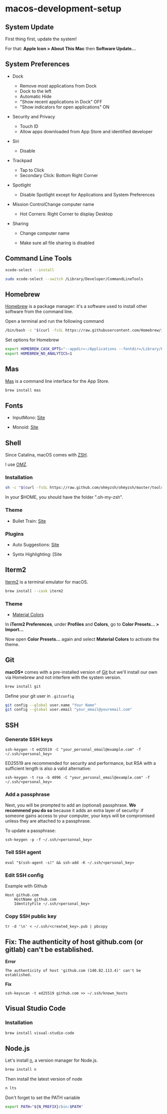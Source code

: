 # macos-development-setup

## System Update

First thing first, update the system!

For that: **Apple Icon > About This Mac** then **Software Update...**

## System Preferences

- Dock
  
  - Remove most applications from Dock
  - Dock to the left
  - Automatic Hide
  - "Show recent applications in Dock" OFF
  - "Show indicators for open applications" ON

- Security and Privacy
  
  - Touch ID
  - Allow apps downloaded from App Store and identified developer

- Siri
  
  - Disable

- Trackpad
  
  - Tap to Click
  - Secondary Click: Bottom Right Corner

- Spotlight
  
  - Disable Spotlight except for Applications and System Preferences

- Mission ControlChange computer name
  
  - Hot Corners: Right Corner to display Desktop

- Sharing
  
  - Change computer name
  
  - Make sure all file sharing is disabled

## Command Line Tools

```bash
xcode-select --install
```

```bash
sudo xcode-select --switch /Library/Developer/CommandLineTools
```

## Homebrew

[Homebrew](http://brew.sh/) is a package manager: it's a software used to install other software from the command line.

Open a terminal and run the following command

```bash
/bin/bash -c "$(curl -fsSL https://raw.githubusercontent.com/Homebrew/install/HEAD/install.sh)"
```

Set options for Homebrew

```bash
export HOMEBREW_CASK_OPTS="--appdir=~/Applications --fontdir=/Library/Fonts"
export HOMEBREW_NO_ANALYTICS=1
```

## Mas

[Mas](https://github.com/mas-cli/mas) is a command line interface for the App Store.

```bash
brew install mas
```

## Fonts

- InputMono: [Site](https://input.djr.com)

- Monoid: [Site](https://larsenwork.com/monoid)

## Shell

Since Catalina, macOS comes with [ZSH](https://zsh.sourceforge.io/).

I use [OMZ](https://ohmyz.sh/).

### Installation

```bash
sh -c "$(curl -fsSL https://raw.github.com/ohmyzsh/ohmyzsh/master/tools/install.sh)"
```

In your $HOME, you should have the folder ".oh-my-zsh".

### Theme

- Bullet Train: [Site](https://github.com/caiogondim/bullet-train.zsh)

### Plugins

- Auto Suggestions: [Site](https://github.com/zsh-users/zsh-autosuggestions)

- Syntx Highlighting: [Site

## Iterm2

[Iterm2](https://iterm2.com/) is a terminal emulator for macOS.

```bash
brew install --cask iterm2
```

### Theme

- [Material Colors](./iterm2/material-design-colors.itermcolors)

In **iTerm2 Preferences**, under **Profiles** and **Colors**, go to **Color Presets... > Import...**

Now open **Color Presets...** again and select **Material Colors** to activate the theme.

## Git

**macOS\*** comes with a pre-installed version of [Git](http://git-scm.com/) but we'll install our own via Homebrew and not interfere with the system version.

```bash
brew install git
```

Define your git user in `.gitconfig`

```bash
git config --global user.name "Your Name"
git config --global user.email "your_email@youremail.com"
```

## SSH

### Generate SSH keys

```
ssh-keygen -t ed25519 -C "your_personal_email@example.com" -f ~/.ssh/<personal_key>
```

ED25519 are recommended for security and performance, but RSA with a sufficient length is also a valid alternative:

```
ssh-keygen -t rsa -b 4096 -C "your_personal_email@example.com" -f ~/.ssh/<personal_key>
```

### Add a passphrase

Next, you will be prompted to add an (optional) passphrase. **We recommend you do so** because it adds an extra layer of security: if someone gains access to
your computer, your keys will be compromised unless they are attached
to a passphrase.

To update a passphrase:

```
ssh-keygen -p -f ~/.ssh/<personnal_key>
```

### Tell SSH agent

```
eval "$(ssh-agent -s)" && ssh-add -K ~/.ssh/<personal_key>
```

### Edit SSH config

Example with Github

```
Host github.com
    HostName github.com
    IdentityFile ~/.ssh/<personal_key>
```

### Copy SSH public key

```
tr -d '\n' < ~/.ssh/<created_key>.pub | pbcopy
```

## Fix: The authenticity of host github.com (or gitlab) can't be established.

**Error**

```
The authenticity of host 'github.com (140.82.113.4)' can't be established.
```

**Fix**

```
ssh-keyscan -t ed25519 github.com >> ~/.ssh/known_hosts
```

## Visual Studio Code

### Installation

```bash
brew install visual-studio-code
```



## Node.js

Let's install [n](https://github.com/tj/n), a version manager for Node.js.

```bash
brew install n
```

Then install the latest version of node

```bash
n lts
```

Don't forget to set the PATH variable

```bash
export PATH="${N_PREFIX}/bin:$PATH"
```
